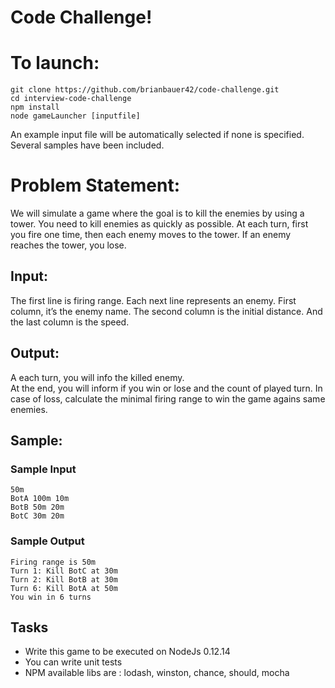 # Code Challenge!


# To launch:
```
git clone https://github.com/brianbauer42/code-challenge.git
cd interview-code-challenge
npm install
node gameLauncher [inputfile]
```
An example input file will be automatically selected if none is specified. Several samples have been included.


# Problem Statement:
We will simulate a game where the goal is to kill the enemies by using a tower.  You need to kill enemies as quickly as possible. 
At each turn, first you fire one time, then each enemy moves to the tower. 
If an enemy reaches the tower, you lose.

## Input:
The first line is firing range. 
Each next line represents an enemy. 
First column, it’s the enemy name. The second column is the initial distance. And the last column is the speed.

## Output:  
A each turn, you will info the killed enemy.  
At the end, you will inform if you win or lose and the count of played turn. 
In case of loss, calculate the minimal firing range to win the game agains same enemies.

## Sample:

### Sample Input 
```
50m 
BotA 100m 10m
BotB 50m 20m
BotC 30m 20m
```

### Sample Output
```
Firing range is 50m
Turn 1: Kill BotC at 30m
Turn 2: Kill BotB at 30m
Turn 6: Kill BotA at 50m
You win in 6 turns
```

## Tasks
- Write this game to be executed on NodeJs 0.12.14
- You can write unit tests
- NPM available libs are : lodash, winston, chance, should, mocha
